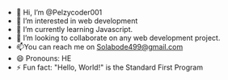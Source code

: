- 👋 Hi, I’m @Pelzycoder001
- 👀 I’m interested in web development
- 🌱 I’m currently learning Javascript.
- 💞️ I’m looking to collaborate on any web development project.
- 📫You can reach me on Solabode499@gmail.com
- 😄 Pronouns: HE
- ⚡ Fun fact: "Hello, World!" is the Standard First Program

<!---
Pelzycoder001/Pelzycoder001 is a ✨ special ✨ repository because its `README.md` (this file) appears on your GitHub profile.
You can click the Preview link to take a look at your changes.
--->
